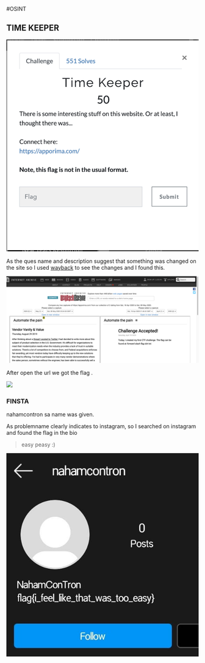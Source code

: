 #OSINT

## TIME KEEPER

![](img/tk.png)

As the ques name and description suggest that something was changed on the site so I used [wayback](https://web.archive.org/) to see the changes and I found this.

![](img/tk1.png)

After open the url we got the flag .

![](img/tk2.png)


### FINSTA

nahamcontron sa name was given.

As problemname clearly indicates  to instagram, so I searched on instagram and found the flag in the bio  

>easy peasy :)

![](img/insta.jpeg)
